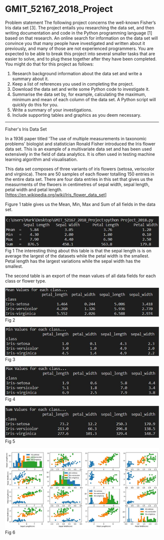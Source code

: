 # GMIT_52167_2018_Project
Problem statement
The following project concerns the well-known Fisher’s Iris data set [3]. The project
entails you researching the data set, and then writing documentation and code in the
Python programming language [1] based on that research.
An online search for information on the data set will convince you that many people
have investigated and written about it previously, and many of those are not experienced
programmers. You are expected to be able to break this project into several smaller tasks
that are easier to solve, and to plug these together after they have been completed. You
might do that for this project as follows:
1. Research background information about the data set and write a summary about it.
2. Keep a list of references you used in completing the project.
3. Download the data set and write some Python code to investigate it.
4. Summarise the data set by, for example, calculating the maximum, minimum and
mean of each column of the data set. A Python script will quickly do this for you.
5. Write a summary of your investigations.
6. Include supporting tables and graphics as you deem necessary.
-----------------------------------------------------------------------------------------------------------------------------

Fisher's Iris Data Set

In a 1936 paper titled 'The use of multiple measurements in taxonomic problems' biologist and 
statistician Ronald Fisher introduced the Iris flower data set. This is an example of a 
multivariate data set and has been used extensively in the field of data analytics. It is often 
used in testing machine learning algorithm and visualisation. 

This data set composes of three variants of iris flowers (setosa, veriscolor and virginica). There 
are 50 samples of each flower totalling 150 entries in the entire data set. There are four data 
entries in this set that gives us the measurments of the flwoers in centimetres of sepal width, 
sepal length, petal width and petal length.
[https://en.wikipedia.org/wiki/Iris_flower_data_set]


Figure 1 table gives us the Mean, Min, Max and Sum of all fields in the data set.   

![alt text](https://github.com/MKelly1303/GMIT_52167_2018_Project/blob/master/Fig2.JPG)
Fig 1
The interesting thing about this table is that the sepal length is is on average the largest of 
the datasets while the petal width is the smallest. Petal length has the largest variations while 
the sepal width has the smallest.

The second table is an export of the mean values of all data fields for each class or flower type.

![alt text](https://github.com/MKelly1303/GMIT_52167_2018_Project/blob/master/Fig3.JPG)
Fig 2


![alt text](https://github.com/MKelly1303/GMIT_52167_2018_Project/blob/master/Fig4.JPG)
Fig 3


![alt text](https://github.com/MKelly1303/GMIT_52167_2018_Project/blob/master/Fig5.JPG)
Fig 4

![alt text](https://github.com/MKelly1303/GMIT_52167_2018_Project/blob/master/Fig6.JPG)
Fig 5

![alt text](https://github.com/MKelly1303/GMIT_52167_2018_Project/blob/master/Fig1.JPG)
Fig 6
